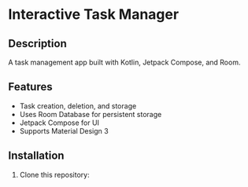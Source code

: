 # Interactive Task Manager

## Description
A task management app built with Kotlin, Jetpack Compose, and Room.

## Features
- Task creation, deletion, and storage
- Uses Room Database for persistent storage
- Jetpack Compose for UI
- Supports Material Design 3

## Installation
1. Clone this repository:
